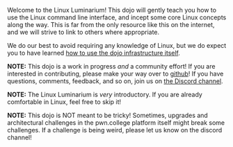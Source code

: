 Welcome to the Linux Luminarium!
This dojo will gently teach you how to use the Linux command line interface, and incept some core Linux concepts along the way.
This is far from the only resource like this on the internet, and we will strive to link to others where appropriate.

We do our best to avoid requiring any knowledge of Linux, but we do expect you to have learned [how to use the dojo infrastructure itself](/welcome).

**NOTE:**
This dojo is a work in progress *and* a community effort!
If you are interested in contributing, please make your way over to [github](https://github.com/pwncollege/linux-luminarium)!
If you have questions, comments, feedback, and so on, join us on [the Discord channel](https://discord.com/channels/750635557666816031/1241436610369949758).

**NOTE:**
The Linux Luminarium is _very_ introductory.
If you are already comfortable in Linux, feel free to skip it!

**NOTE:**
This dojo is NOT meant to be tricky!
Sometimes, upgrades and architectural challenges in the pwn.college platform itself might break some challenges.
If a challenge is being weird, please let us know on the discord channel!
